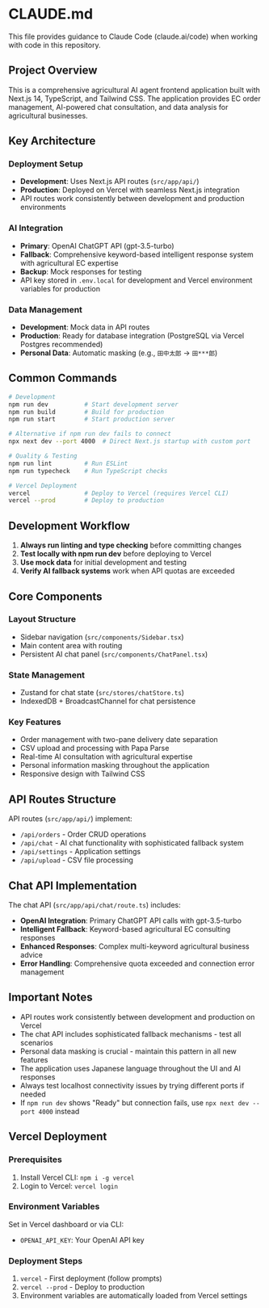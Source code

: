 # CLAUDE.md

This file provides guidance to Claude Code (claude.ai/code) when working with code in this repository.

## Project Overview

This is a comprehensive agricultural AI agent frontend application built with Next.js 14, TypeScript, and Tailwind CSS. The application provides EC order management, AI-powered chat consultation, and data analysis for agricultural businesses.

## Key Architecture

### Deployment Setup
- **Development**: Uses Next.js API routes (`src/app/api/`)
- **Production**: Deployed on Vercel with seamless Next.js integration
- API routes work consistently between development and production environments

### AI Integration
- **Primary**: OpenAI ChatGPT API (gpt-3.5-turbo)
- **Fallback**: Comprehensive keyword-based intelligent response system with agricultural EC expertise
- **Backup**: Mock responses for testing
- API key stored in `.env.local` for development and Vercel environment variables for production

### Data Management
- **Development**: Mock data in API routes
- **Production**: Ready for database integration (PostgreSQL via Vercel Postgres recommended)
- **Personal Data**: Automatic masking (e.g., `田中太郎` → `田***郎`)

## Common Commands

```bash
# Development
npm run dev          # Start development server
npm run build        # Build for production
npm run start        # Start production server

# Alternative if npm run dev fails to connect
npx next dev --port 4000  # Direct Next.js startup with custom port

# Quality & Testing
npm run lint         # Run ESLint
npm run typecheck    # Run TypeScript checks

# Vercel Deployment
vercel               # Deploy to Vercel (requires Vercel CLI)
vercel --prod        # Deploy to production
```

## Development Workflow

1. **Always run linting and type checking** before committing changes
2. **Test locally with npm run dev** before deploying to Vercel
3. **Use mock data** for initial development and testing
4. **Verify AI fallback systems** work when API quotas are exceeded

## Core Components

### Layout Structure
- Sidebar navigation (`src/components/Sidebar.tsx`)
- Main content area with routing
- Persistent AI chat panel (`src/components/ChatPanel.tsx`)

### State Management
- Zustand for chat state (`src/stores/chatStore.ts`)
- IndexedDB + BroadcastChannel for chat persistence

### Key Features
- Order management with two-pane delivery date separation
- CSV upload and processing with Papa Parse
- Real-time AI consultation with agricultural expertise
- Personal information masking throughout the application
- Responsive design with Tailwind CSS

## API Routes Structure

API routes (`src/app/api/`) implement:
- `/api/orders` - Order CRUD operations
- `/api/chat` - AI chat functionality with sophisticated fallback system
- `/api/settings` - Application settings
- `/api/upload` - CSV file processing

## Chat API Implementation

The chat API (`src/app/api/chat/route.ts`) includes:
- **OpenAI Integration**: Primary ChatGPT API calls with gpt-3.5-turbo
- **Intelligent Fallback**: Keyword-based agricultural EC consulting responses
- **Enhanced Responses**: Complex multi-keyword agricultural business advice
- **Error Handling**: Comprehensive quota exceeded and connection error management

## Important Notes

- API routes work consistently between development and production on Vercel
- The chat API includes sophisticated fallback mechanisms - test all scenarios
- Personal data masking is crucial - maintain this pattern in all new features
- The application uses Japanese language throughout the UI and AI responses
- Always test localhost connectivity issues by trying different ports if needed
- If `npm run dev` shows "Ready" but connection fails, use `npx next dev --port 4000` instead

## Vercel Deployment

### Prerequisites
1. Install Vercel CLI: `npm i -g vercel`
2. Login to Vercel: `vercel login`

### Environment Variables
Set in Vercel dashboard or via CLI:
- `OPENAI_API_KEY`: Your OpenAI API key

### Deployment Steps
1. `vercel` - First deployment (follow prompts)
2. `vercel --prod` - Deploy to production
3. Environment variables are automatically loaded from Vercel settings